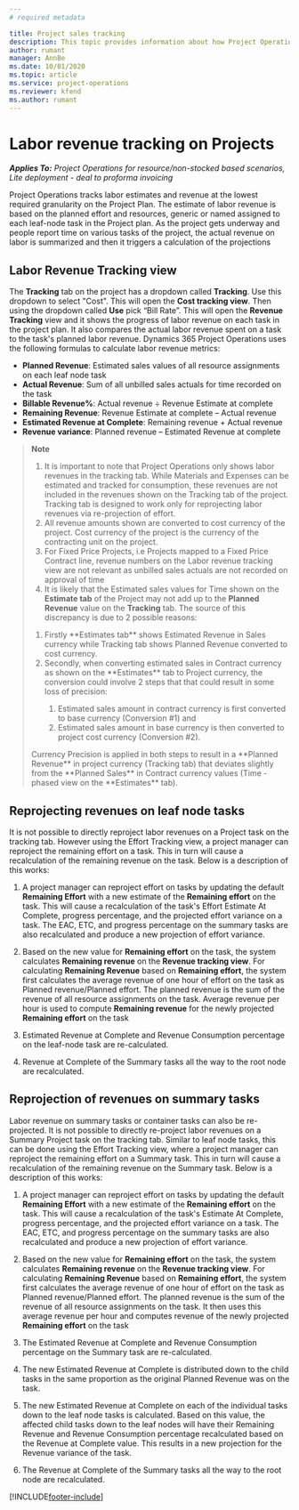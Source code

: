```yaml
---
# required metadata

title: Project sales tracking 
description: This topic provides information about how Project Operations tracks progress against labor revenue on the Project.
author: rumant
manager: AnnBe
ms.date: 10/01/2020
ms.topic: article
ms.service: project-operations
ms.reviewer: kfend
ms.author: rumant
---
```


# Labor revenue tracking on Projects

_**Applies To:** Project Operations for resource/non-stocked based scenarios, Lite deployment - deal to proforma invoicing_

Project Operations tracks labor estimates and revenue at the lowest required granularity on the Project Plan. The estimate of labor revenue is based on the planned effort and resources, generic or named assigned to each leaf-node task in the Project plan. As the project gets underway and people report time on various tasks of the project, the actual revenue on labor is summarized and then it triggers a calculation of the projections

## Labor Revenue Tracking view

The **Tracking** tab on the project has a dropdown called **Tracking**. Use this dropdown to select "Cost". This will open the **Cost tracking view**. Then using the dropdown called **Use** pick “Bill Rate”. This will open the **Revenue Tracking** view and it shows the progress of labor revenue on each task in the project plan. It also compares the actual labor revenue spent on a task to the task's planned labor revenue. Dynamics 365 Project Operations uses the following formulas to calculate labor revenue metrics:

- **Planned Revenue**: Estimated sales values of all resource assignments on each leaf node task
- **Actual Revenue**: Sum of all unbilled sales actuals for time recorded on the task
- **Billable Revenue%**: Actual revenue  ÷ Revenue Estimate at complete 
- **Remaining Revenue**: Revenue Estimate at complete – Actual revenue  
- **Estimated Revenue at Complete**: Remaining revenue + Actual revenue
- **Revenue variance**: Planned revenue – Estimated Revenue at complete 


>**Note**
>1. It is important to note that Project Operations only shows labor revenues in the tracking tab. While Materials and Expenses can be estimated and tracked for consumption, these revenues are not included in the revenues shown on the Tracking tab of the project. Tracking tab is designed to work only for reprojecting labor revenues via re-projection of effort.  
>2. All revenue amounts shown are converted to cost currency of the project. Cost currency of the project is the currency of the contracting unit on the project. 
>3. For Fixed Price Projects, i.e Projects mapped to a Fixed Price Contract line, revenue numbers on the Labor revenue tracking view are not relevant as unbilled sales actuals are not recorded on approval of time
>4. It is likely that the Estimated sales values for Time shown on the **Estimate tab** of the Project may not add up to the **Planned Revenue** value on the **Tracking** tab. The source of this discrepancy is due to 2 possible reasons:
><ol>
><li>Firstly **Estimates tab** shows Estimated Revenue in Sales currency while Tracking tab shows Planned Revenue converted to cost currency. </li>
><li>Secondly, when converting estimated sales in Contract currency as shown on the **Estimates** tab to Project currency, the conversion could involve 2 steps that that could result in some loss of precision: </li>
><ol>
><li>Estimated sales amount in contract currency is first converted to base currency (Conversion #1) and </li>
><li>Estimated sales amount in base currency is then converted to project cost currency (Conversion #2). </li>
></ol>
></ol>
>Currency Precision is applied in both steps to result in a **Planned Revenue** in project currency (Tracking tab) that deviates slightly from the **Planned Sales** in Contract currency values (Time - phased view on the **Estimates** tab).
   

## Reprojecting revenues on leaf node tasks

It is not possible to directly reproject labor revenues on a Project task on the tracking tab. However using the Effort Tracking view, a project manager can reproject the remaining effort on a task. This in turn will cause a recalculation of the remaining revenue on the task. Below is a description of this works:

1. A project manager can reproject effort on tasks by updating the default **Remaining Effort** with a new estimate of the **Remaining effort** on the task. 
This will cause a recalculation of the task's Effort Estimate At Complete, progress percentage, and the projected effort variance on a task. The EAC, ETC, and progress percentage on the summary tasks are also recalculated and produce a new projection of effort variance.

2. Based on the new value for **Remaining effort** on the task, the system calculates **Remaining revenue** on the **Revenue tracking view**. For calculating **Remaining Revenue** based on **Remaining effort**, the system first calculates the average revenue of one hour of effort on the task as Planned revenue/Planned effort. The planned revenue is the sum of the revenue of all resource assignments on the task. Average revenue per hour is used to compute **Remaining revenue** for the newly projected **Remaining effort** on the task
3. Estimated Revenue at Complete and Revenue Consumption percentage on the leaf-node task are re-calculated.

4. Revenue at Complete of the Summary tasks all the way to the root node are recalculated.

## Reprojection of revenues on summary tasks

Labor revenue on summary tasks or container tasks can also be re-projected. It is not possible to directly re-project labor revenues on a Summary Project task on the tracking tab. Similar to leaf node tasks, this can be done using the Effort Tracking view, where a project manager can reproject the remaining effort on a Summary task. This in turn will cause a recalculation of the remaining revenue on the Summary task. Below is a description of this works:

1. A project manager can reproject effort on tasks by updating the default **Remaining Effort** with a new estimate of the **Remaining effort** on the task. 
This will cause a recalculation of the task's Estimate At Complete, progress percentage, and the projected effort variance on a task. The EAC, ETC, and progress percentage on the summary tasks are also recalculated and produce a new projection of effort variance.

2. Based on the new value for **Remaining effort** on the task, the system calculates **Remaining revenue** on the **Revenue tracking view**. For calculating **Remaining Revenue** based on **Remaining effort**, the system first calculates the average revenue of one hour of effort on the task as Planned revenue/Planned effort. The planned revenue is the sum of the revenue of all resource assignments on the task. It then uses this average revenue per hour and computes revenue of the newly projected **Remaining effort** on the task
 
3. The Estimated Revenue at Complete and Revenue Consumption percentage on the Summary task are re-calculated.

4. The new Estimated Revenue at Complete is distributed down to the child tasks in the same proportion as the original Planned Revenue was on the task.

5. The new Estimated Revenue at Complete on each of the individual tasks down to the leaf node tasks is calculated. Based on this value, the affected child tasks down to the leaf nodes will have their Remaining Revenue and Revenue Consumption percentage recalculated based on the Revenue at Complete value. This results in a new projection for the Revenue variance of the task. 

6. The Revenue at Complete of the Summary tasks all the way to the root node are recalculated.


[!INCLUDE[footer-include](../includes/footer-banner.md)]

